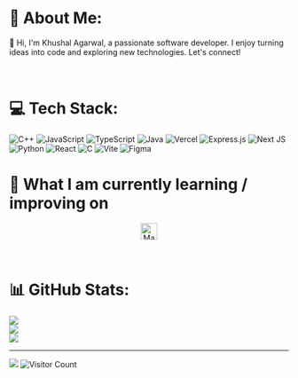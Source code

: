 # 💫 About Me:
👋 Hi, I'm Khushal Agarwal, a passionate software developer. I enjoy turning ideas into code and exploring new technologies. Let's connect!<br><br><br>


# 💻 Tech Stack:
![C++](https://img.shields.io/badge/c++-%2300599C.svg?style=for-the-badge&logo=c%2B%2B&logoColor=white) ![JavaScript](https://img.shields.io/badge/javascript-%23323330.svg?style=for-the-badge&logo=javascript&logoColor=%23F7DF1E) ![TypeScript](https://img.shields.io/badge/typescript-%23007ACC.svg?style=for-the-badge&logo=typescript&logoColor=white) ![Java](https://img.shields.io/badge/java-%23ED8B00.svg?style=for-the-badge&logo=openjdk&logoColor=white) ![Vercel](https://img.shields.io/badge/vercel-%23000000.svg?style=for-the-badge&logo=vercel&logoColor=white) ![Express.js](https://img.shields.io/badge/express.js-%23404d59.svg?style=for-the-badge&logo=express&logoColor=%2361DAFB) ![Next JS](https://img.shields.io/badge/Next-black?style=for-the-badge&logo=next.js&logoColor=white) ![Python](https://img.shields.io/badge/python-3670A0?style=for-the-badge&logo=python&logoColor=ffdd54) ![React](https://img.shields.io/badge/react-%2320232a.svg?style=for-the-badge&logo=react&logoColor=%2361DAFB) ![C](https://img.shields.io/badge/c-%2300599C.svg?style=for-the-badge&logo=c&logoColor=white) ![Vite](https://img.shields.io/badge/vite-%23646CFF.svg?style=for-the-badge&logo=vite&logoColor=white) ![Figma](https://img.shields.io/badge/figma-%23F24E1E.svg?style=for-the-badge&logo=figma&logoColor=white)
<br>

# 📖  What I am currently learning / improving on
<p align="center">
<!-- <img src="https://img.shields.io/badge/Rust-F54D01?logo=rust&logoColor=564438" alt="rust logo" title="Rust" height="25" /> -->
<!-- <img src="https://img.shields.io/badge/Blockchain-282C34?logo=ethereum&logoColor=7870e5" alt="Blockchain logo" title="Blockchain" height="25" /> -->
<img src="https://img.shields.io/badge/Machine Learning-282C34?logo=openai&logoColor=7870e5" alt="Machine Learning" title="Machine Learning" height="30" />
</p>
<br/>

# 📊 GitHub Stats:
![](https://github-readme-stats.vercel.app/api?username=khushal1512&theme=dark&hide_border=false&include_all_commits=false&count_private=false)<br/>
![](https://nirzak-streak-stats.vercel.app/?user=khushal1512&theme=dark&hide_border=false)<br/>
![](https://github-readme-stats.vercel.app/api/top-langs/?username=khushal1512&theme=dark&hide_border=false&include_all_commits=false&count_private=false&layout=compact)

 
---
[![](https://visitcount.itsvg.in/api?id=khushal1512&icon=0&color=0)](https://visitcount.itsvg.in)
![Visitor Count](https://profile-counter.glitch.me/khushal1512/count.svg)
<!-- Proudly created with GPRM ( https://gprm.itsvg.in ) -->
